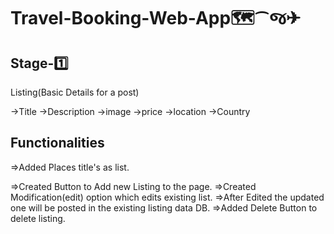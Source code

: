 # Travel-Booking-Web-App🗺️⁀જ✈︎

## Stage-1️⃣
Listing(Basic Details for a post)

->Title
->Description
->image
->price
->location
->Country

## Functionalities 

=>Added Places title's as list.

=>Created Button to Add new Listing to the page.
=>Created Modification(edit) option which edits existing list.
=>After Edited the updated one will be posted in the existing listing data DB.
=>Added Delete Button to delete listing.
